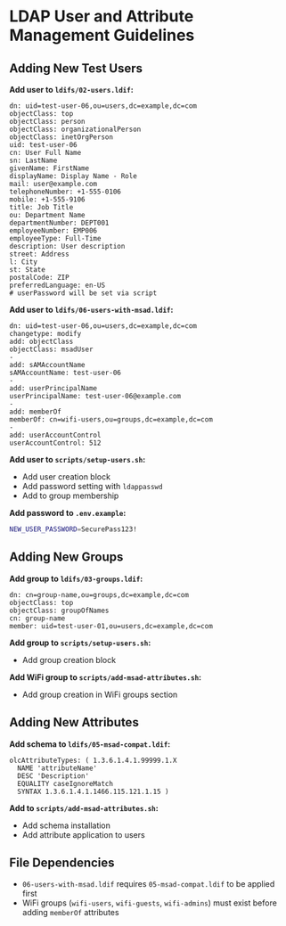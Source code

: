 # LDAP User and Attribute Management Guidelines

## Adding New Test Users

**Add user to `ldifs/02-users.ldif`:**
```ldif
dn: uid=test-user-06,ou=users,dc=example,dc=com
objectClass: top
objectClass: person
objectClass: organizationalPerson
objectClass: inetOrgPerson
uid: test-user-06
cn: User Full Name
sn: LastName
givenName: FirstName
displayName: Display Name - Role
mail: user@example.com
telephoneNumber: +1-555-0106
mobile: +1-555-9106
title: Job Title
ou: Department Name
departmentNumber: DEPT001
employeeNumber: EMP006
employeeType: Full-Time
description: User description
street: Address
l: City
st: State
postalCode: ZIP
preferredLanguage: en-US
# userPassword will be set via script
```

**Add user to `ldifs/06-users-with-msad.ldif`:**
```ldif
dn: uid=test-user-06,ou=users,dc=example,dc=com
changetype: modify
add: objectClass
objectClass: msadUser
-
add: sAMAccountName
sAMAccountName: test-user-06
-
add: userPrincipalName
userPrincipalName: test-user-06@example.com
-
add: memberOf
memberOf: cn=wifi-users,ou=groups,dc=example,dc=com
-
add: userAccountControl
userAccountControl: 512
```

**Add user to `scripts/setup-users.sh`:**
- Add user creation block
- Add password setting with `ldappasswd`
- Add to group membership

**Add password to `.env.example`:**
```bash
NEW_USER_PASSWORD=SecurePass123!
```

## Adding New Groups

**Add group to `ldifs/03-groups.ldif`:**
```ldif
dn: cn=group-name,ou=groups,dc=example,dc=com
objectClass: top
objectClass: groupOfNames
cn: group-name
member: uid=test-user-01,ou=users,dc=example,dc=com
```

**Add group to `scripts/setup-users.sh`:**
- Add group creation block

**Add WiFi group to `scripts/add-msad-attributes.sh`:**
- Add group creation in WiFi groups section

## Adding New Attributes

**Add schema to `ldifs/05-msad-compat.ldif`:**
```ldif
olcAttributeTypes: ( 1.3.6.1.4.1.99999.1.X
  NAME 'attributeName'
  DESC 'Description'
  EQUALITY caseIgnoreMatch
  SYNTAX 1.3.6.1.4.1.1466.115.121.1.15 )
```

**Add to `scripts/add-msad-attributes.sh`:**
- Add schema installation
- Add attribute application to users

## File Dependencies

- `06-users-with-msad.ldif` requires `05-msad-compat.ldif` to be applied first
- WiFi groups (`wifi-users`, `wifi-guests`, `wifi-admins`) must exist before adding `memberOf` attributes